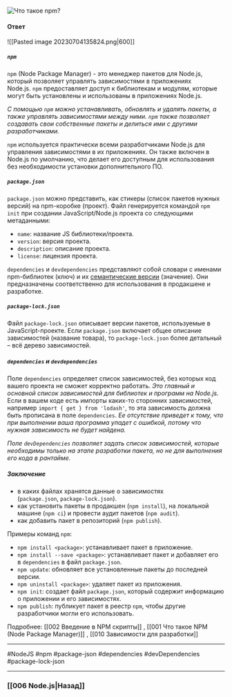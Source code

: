 ![Что такое `npm`?](https://youtu.be/R76_xPjzUd8?t=447)

#### Ответ

![[Pasted image 20230704135824.png|600]]

##### `npm`

`npm` (Node Package Manager) - это менеджер пакетов для Node.js, который позволяет управлять зависимостями в приложениях Node.js. `npm` предоставляет доступ к библиотекам и модулям, которые могут быть установлены и использованы в приложениях Node.js.

*С помощью `npm` можно устанавливать, обновлять и удалять пакеты, а также управлять зависимостями между ними. `npm` также позволяет создавать свои собственные пакеты и делиться ими с другими разработчиками.*

`npm` используется практически всеми разработчиками Node.js для управления зависимостями в их приложениях. Он также включен в Node.js по умолчанию, что делает его доступным для использования без необходимости установки дополнительного ПО.

##### `package.json`

`package.json` можно представить, как стикеры (список пакетов нужных версий) на npm-коробке (проект). Файл генерируется командой `npm init` при создании JavaScript/Node.js проекта со следующими метаданными:

-   `name`: название JS библиотеки/проекта.
-   `version`: версия проекта.
-   `description`: описание проекта.
-   `license`: лицензия проекта.

`dependencies` и `devdependencies` представляют собой словари с именами npm-библиотек (ключ) и их [семантические версии](https://semver.org/lang/ru/) (значение). Они предназначены соответственно для использования в продакшене и разработке.

##### `package-lock.json`

Файл `package-lock.json` описывает версии пакетов, используемые в JavaScript-проекте. Если `package.json` включает общее описание зависимостей (название товара), то `package-lock.json` более детальный – всё дерево зависимостей.

##### `dependencies` и `devdependencies`

Поле `dependencies` определяет список зависимостей, без которых код вашего проекта не сможет корректно работать. *Это главный и основной список зависимостей для библиотек и программ на Node.js.* Если в вашем коде есть импорты каких-то сторонних зависимостей, например `import { get } from 'lodash'`, то эта зависимость должна быть прописана в поле `dependencies`. *Ее отсутствие приведет к тому, что при выполнении ваша программа упадет с ошибкой, потому что нужная зависимость не будет найдена.*

*Поле `devDependencies` позволяет задать список зависимостей, которые необходимы только на этапе разработки пакета, но не для выполнения его кода в рантайме.*

##### Заключение

-   в каких файлах хранятся данные о зависимостях (`package.json`, `package-lock.json`).
-   как установить пакеты в продакшен (`npm install`), на локальной машине (`npm ci`) и провести аудит пакетов (`npm audit`).
-   как добавить пакет в репозиторий (`npm publish`).

Примеры команд `npm`:
- `npm install <package>`: устанавливает пакет в приложение.
- `npm install --save <package>`: устанавливает пакет и добавляет его в `dependencies` в файл `package.json`.
- `npm update`: обновляет все установленные пакеты до последней версии.
- `npm uninstall <package>`: удаляет пакет из приложения.
- `npm init`: создает файл `package.json`, который содержит информацию о приложении и его зависимостях.
- `npm publish`: публикует пакет в реестр `npm`, чтобы другие разработчики могли его использовать.

Подробнее: [[002 Введение в NPM скрипты]] , [[001 Что такое NPM (Node Package Manager)]] , [[010 Зависимости для разработки]]

___
#NodeJS #npm #package-json #dependencies #devDependencies #package-lock-json 


___

### [[006 Node.js|Назад]]

